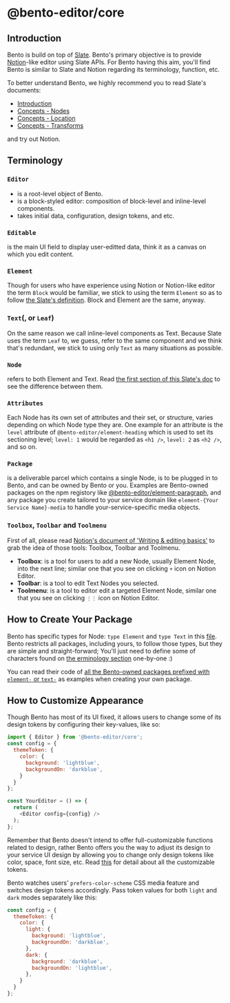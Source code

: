 # @bento-editor/core

## Introduction
Bento is build on top of [Slate](https://docs.slatejs.org/). Bento's primary objective is to provide [Notion](https://www.notion.so/help/writing-and-editing-basics)-like editor using Slate APIs. For Bento having this aim, you'll find Bento is similar to Slate and Notion regarding its terminology, function, etc.

To better understand Bento, we highly recommend you to read Slate's documents:
- [Introduction](https://docs.slatejs.org/)
- [Concepts - Nodes](https://docs.slatejs.org/concepts/02-nodes)
- [Concepts - Location](https://docs.slatejs.org/concepts/03-locations)
- [Concepts - Transforms](https://docs.slatejs.org/concepts/04-transforms)

and try out Notion.

## Terminology

### `Editor`
- is a root-level object of Bento.
- is a block-styled editor: composition of block-level and inline-level components.
- takes initial data, configuration, design tokens, and etc.

### `Editable`
is the main UI field to display user-editted data, think it as a canvas on which you edit content.

### `Element`
Though for users who have experience using Notion or Notion-like editor the term `Block` would be familiar, we stick to using the term `Element` so as to follow [the Slate's definition](https://docs.slatejs.org/concepts/04-transforms). Block and Element are the same, anyway.

### `Text`(, or `Leaf`)
On the same reason we call inline-level components as Text. Because Slate uses the term `Leaf` to, we guess, refer to the same component and we think that's redundant, we stick to using only `Text` as many situations as possible.

### `Node`
refers to both Element and Text. Read [the first section of this Slate's doc](https://docs.slatejs.org/concepts/02-nodes) to see the difference between them.

### `Attributes`
Each Node has its own set of attributes and their set, or structure, varies depending on which Node type they are. One example for an attribute is the `level` attribute of `@bento-editor/element-heading` which is used to set its sectioning level; `level: 1` would be regarded as `<h1 />`, `level: 2` as `<h2 />`, and so on.

### `Package`
is a deliverable parcel which contains a single Node, is to be plugged in to Bento, and can be owned by Bento or you. Examples are Bento-owned packages on the npm registory like [@bento-editor/element-paragraph](https://www.npmjs.com/package/@bento-editor/element-paragraph), and any package you create tailored to your service domain like `element-{Your Service Name}-media` to handle your-service-specific media objects.

### `Toolbox`, `Toolbar` and `Toolmenu`
First of all, please read [Notion's document of 'Writing & editing basics'](https://www.notion.so/help/writing-and-editing-basics#editing-tools) to grab the idea of those tools: Toolbox, Toolbar and Toolmenu.

- **Toolbox**: is a tool for users to add a new Node, usually Element Node, into the next line; similar one that you see on clicking `+` icon on Notion Editor.
- **Toolbar**: is a tool to edit Text Nodes you selected.
- **Toolmenu**: is a tool to editor edit a targeted Element Node, similar one that you see on clicking `⋮⋮` icon on Notion Editor.

## How to Create Your Package
Bento has specific types for Node: `type Element` and `type Text` in this [file](../src/config/index.ts).
Bento restricts all packages, including yours, to follow those types, but they are simple and straight-forward; You'll just need to define some of characters found on [the erminology section](./#Terminology) one-by-one :)

You can read their code of [all the Bento-owned packages prefixed with `element-` or `text-`](../) as examples when creating your own package.

## How to Customize Appearance
Though Bento has most of its UI fixed, it allows users to change some of its design tokens by configuring their key-values, like so:
```javascript
import { Editor } from '@bento-editor/core';
const config = {
  themeToken: {
    color: {
      background: 'lightblue',
      backgroundOn: 'darkblue',
    }
  }
};

const YourEditor = () => {
  return (
    <Editor config={config} />
  );
};
```

Remember that Bento doesn't intend to offer full-customizable functions related to design, rather Bento offers you the way to adjust its design to your service UI design by allowing you to change only design tokens like color, space, font size, etc. Read [this](./src/theme) for detail about all the customizable tokens.

Bento watches users' `prefers-color-scheme` CSS media feature and switches design tokens accordingly. Pass token values for both `light` and `dark` modes separately like this:

```javascript
const config = {
  themeToken: {
    color: {
      light: {
        background: 'lightblue',
        backgroundOn: 'darkblue',
      },
      dark: {
        background: 'darkblue',
        backgroundOn: 'lightblue',
      },
    }
  }
};
```
